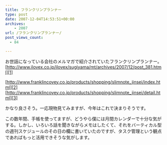 ```yaml
---
title: フランクリンプランナー
type: post
date: 2007-12-04T14:53:51+00:00
archives:
    - 2007
url: /フランクリンプランナー/
post_views_count:
  - 84

---
```

お世話になっている会社のメルマガで紹介されていたフランクリンプランナー。[http://www.ilovex.co.jp/ilovex/sugiyama/mt/archives/2007/12/post_381.html][1]

[http://www.franklincovey.co.jp/products/shopping/slimnote_jinsei/index.html][2]  
[http://www.franklincovey.co.jp/products/shopping/slimnote_jinsei/detail.html][3]

かなり良さそう。一応現物見てみますが、今年はこれで決まりそうです。

この数年間、手帳を使ってますが、どうやら僕には月間カレンダーで十分な気がする。しかし、いろいろ話を聞きながらメモはしたくて、それをバーティカル型の週刊スケジュールのその日の欄に書いていたのですが、タスク管理という観点であればもっと活用できそうな気がします。

 [1]: http://www.ilovex.co.jp/ilovex/sugiyama/mt/archives/2007/12/post_381.html "http://www.ilovex.co.jp/ilovex/sugiyama/mt/archives/2007/12/post_381.html"
 [2]: http://www.franklincovey.co.jp/products/shopping/slimnote_jinsei/index.html "http://www.franklincovey.co.jp/products/shopping/slimnote_jinsei/index.html"
 [3]: http://www.franklincovey.co.jp/products/shopping/slimnote_jinsei/detail.html "http://www.franklincovey.co.jp/products/shopping/slimnote_jinsei/detail.html"
